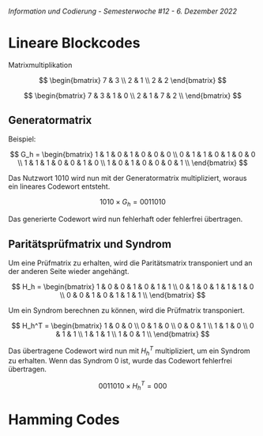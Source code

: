###### Information und Codierung - Semesterwoche #12 - 6. Dezember 2022

# Lineare Blockcodes

Matrixmultiplikation

$$
\begin{bmatrix}
  7 & 3 \\
  2 & 1 \\
  2 & 2
\end{bmatrix}
$$

$$
\begin{bmatrix}
  7 & 3 & 1 & 0 \\
  2 & 1 & 7 & 2 \\
\end{bmatrix}
$$

## Generatormatrix

Beispiel:

$$
G_h =
\begin{bmatrix}
  1 & 1 & 0 & 1 & 0 & 0 & 0 \\
  0 & 1 & 1 & 0 & 1 & 0 & 0 \\
  1 & 1 & 1 & 0 & 0 & 1 & 0 \\
  1 & 0 & 1 & 0 & 0 & 0 & 1 \\
\end{bmatrix}
$$

Das Nutzwort $1010$ wird nun mit der Generatormatrix multipliziert, woraus ein lineares Codewort entsteht.

$$
1010 \times G_h = 0011010
$$

Das generierte Codewort wird nun fehlerhaft oder fehlerfrei übertragen.

## Paritätsprüfmatrix und Syndrom

Um eine Prüfmatrix zu erhalten, wird die Paritätsmatrix transponiert und an der anderen Seite wieder angehängt.

$$
H_h =
\begin{bmatrix}
  1 & 0 & 0 & 1 & 0 & 1 & 1 \\
  0 & 1 & 0 & 1 & 1 & 1 & 0 \\
  0 & 0 & 1 & 0 & 1 & 1 & 1 \\
\end{bmatrix}
$$

Um ein Syndrom berechnen zu können, wird die Prüfmatrix transponiert.

$$
H_h^T =
\begin{bmatrix}
  1 & 0 & 0 \\
  0 & 1 & 0 \\
  0 & 0 & 1 \\
  1 & 1 & 0 \\
  0 & 1 & 1 \\
  1 & 1 & 1 \\
  1 & 0 & 1 \\
\end{bmatrix}
$$

Das übertragene Codewort wird nun mit $H_h^T$ multipliziert, um ein Syndrom zu erhalten. Wenn das Syndrom 0 ist, wurde das Codewort fehlerfrei übertragen.

$$
0011010 \times H_h^T = 000
$$

# Hamming Codes
